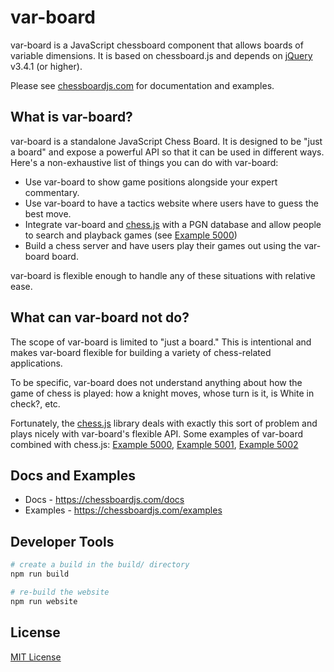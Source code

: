 # var-board

var-board is a JavaScript chessboard component that allows boards of variable dimensions. 
It is based on chessboard.js and depends on [jQuery] v3.4.1 (or higher).

Please see [chessboardjs.com] for documentation and examples.

## What is var-board?

var-board is a standalone JavaScript Chess Board. It is designed to be "just
a board" and expose a powerful API so that it can be used in different ways.
Here's a non-exhaustive list of things you can do with var-board:

- Use var-board to show game positions alongside your expert commentary.
- Use var-board to have a tactics website where users have to guess the best
  move.
- Integrate var-board and [chess.js] with a PGN database and allow people to
  search and playback games (see [Example 5000])
- Build a chess server and have users play their games out using the
  var-board board.

var-board is flexible enough to handle any of these situations with relative
ease.

## What can var-board **not** do?

The scope of var-board is limited to "just a board." This is intentional and
makes var-board flexible for building a variety of chess-related
applications.

To be specific, var-board does not understand anything about how the game of
chess is played: how a knight moves, whose turn is it, is White in check?, etc.

Fortunately, the [chess.js] library deals with exactly this sort of problem and
plays nicely with var-board's flexible API. Some examples of var-board
combined with chess.js: [Example 5000], [Example 5001], [Example 5002]

## Docs and Examples

- Docs - <https://chessboardjs.com/docs>
- Examples - <https://chessboardjs.com/examples>

## Developer Tools

```sh
# create a build in the build/ directory
npm run build

# re-build the website
npm run website
```

## License

[MIT License](LICENSE.md)

[jQuery]:https://jquery.com/
[chessboardjs.com]:https://chessboardjs.com
[chess.js]:https://github.com/jhlywa/chess.js
[Example 5000]:https://chessboardjs.com/examples#5000
[Example 5001]:https://chessboardjs.com/examples#5001
[Example 5002]:https://chessboardjs.com/examples#5002

